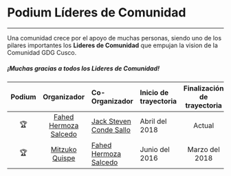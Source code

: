 # Podium Líderes de Comunidad
---------------

Una comunidad crece por el apoyo de muchas personas, siendo uno de los pilares importantes los **Lideres de Comunidad** que empujan la vision de la Comunidad GDG Cusco. 

##### ¡Muchas gracias a todos los Lideres de Comunidad!

| Podium | Organizador | Co-Organizador | Inicio de trayectoria | Finalización de trayectoria | País |
| :--------: | :--------: | :--------- | :--------- | :--------: | :--------: |
| :trophy: | [Fahed Hermoza Salcedo](https://github.com/FahedHermoza) | [Jack Steven Conde Sallo](https://www.facebook.com/jhacksteven.condesallo) | Abril del 2018 | Actual| Perú 🇵🇪|
| :trophy: | [Mitzuko Quispe](https://www.facebook.com/mitzukodavis) | [Fahed Hermoza Salcedo](https://github.com/FahedHermoza) | Junio del 2016| Marzo del 2018 | Perú 🇵🇪 |
